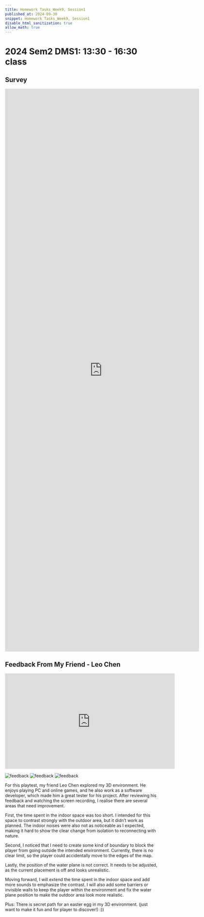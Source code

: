 ```yaml
---
title: Homework Tasks_Week9, Session1
published_at: 2024-09-30
snippet: Homework Tasks_Week9, Session1
disable_html_sanitization: true
allow_math: true
---
```

#  2024 Sem2 DMS1: 13:30 - 16:30 class

## Survey ##
<iframe src="https://docs.google.com/forms/d/e/1FAIpQLSd1FydDB2ymq1EWY4G-AyvymOPSPAvDWhaqVMAPwLLKmWSWfw/viewform?embedded=true" width="640" height="1856" frameborder="0" marginheight="0" marginwidth="0">Loading…</iframe>

## Feedback From My Friend - Leo Chen ##

<iframe width="560" height="315" src="https://www.youtube.com/embed/hFOtRsD4jGc?si=5WY3JkOiKnpFe_7k" title="YouTube video player" frameborder="0" allow="accelerometer; autoplay; clipboard-write; encrypted-media; gyroscope; picture-in-picture; web-share" referrerpolicy="strict-origin-when-cross-origin" allowfullscreen></iframe>

![feedback](Feedback_1.jpg)
![feedback](Feedback_2.jpg)
![feedback](Feedback_3.jpg)

<p>For this playtest, my friend Leo Chen explored my 3D environment. He enjoys playing PC and online games, and he also work as a software developer, which made him a great tester for his project. After reviewing his feedback and watching the screen recording, I realise there are several areas that need improvement.</p>

<p>First, the time spent in the indoor space was too short. I intended for this space to contrast strongly with the outdoor area, but it didn’t work as planned. The indoor noises were also not as noticeable as I expected, making it hard to show the clear change from isolation to reconnecting with nature.</p>

<p>Second, I noticed that I need to create some kind of boundary to block the player from going outside the intended environment. Currently, there is no clear limit, so the player could accidentally move to the edges of the map.</p>

<p>Lastly, the position of the water plane is not correct. It needs to be adjusted, as the current placement is off and looks unrealistic.</p>

<p>Moving forward, I will extend the time spent in the indoor space and add more sounds to emphasize the contrast. I will also add some barriers or invisible walls to keep the player within the environment and fix the water plane position to make the outdoor area look more realistic.</p>




<p>Plus: There is secret path for an easter egg in my 3D environment. (just want to make it fun and for player to discover!)  :))</p>

